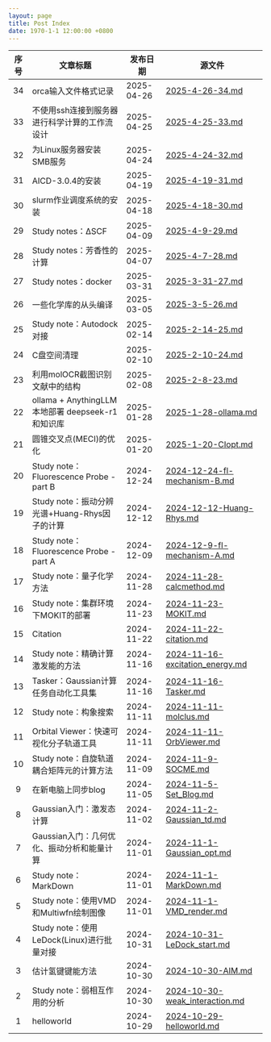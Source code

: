 ```yaml
---
layout: page
title: Post Index
date: 1970-1-1 12:00:00 +0800
---
```


| 序号 | 文章标题 | 发布日期 | 源文件 |
|:------:|----------|----------|--------|
| 34 | orca输入文件格式记录 | 2025-04-26 | [2025-4-26-34.md](https://bane-dysta.github.io/posts/34) |
| 33 | 不使用ssh连接到服务器进行科学计算的工作流设计 | 2025-04-25 | [2025-4-25-33.md](https://bane-dysta.github.io/posts/33) |
| 32 | 为Linux服务器安装SMB服务 | 2025-04-24 | [2025-4-24-32.md](https://bane-dysta.github.io/posts/32) |
| 31 | AICD-3.0.4的安装 | 2025-04-19 | [2025-4-19-31.md](https://bane-dysta.github.io/posts/31) |
| 30 | slurm作业调度系统的安装 | 2025-04-18 | [2025-4-18-30.md](https://bane-dysta.github.io/posts/30) |
| 29 | Study notes：ΔSCF | 2025-04-09 | [2025-4-9-29.md](https://bane-dysta.github.io/posts/29) |
| 28 | Study notes：芳香性的计算 | 2025-04-07 | [2025-4-7-28.md](https://bane-dysta.github.io/posts/28) |
| 27 | Study notes：docker | 2025-03-31 | [2025-3-31-27.md](https://bane-dysta.github.io/posts/27) |
| 26 | 一些化学库的从头编译 | 2025-03-05 | [2025-3-5-26.md](https://bane-dysta.github.io/posts/26) |
| 25 | Study note：Autodock对接 | 2025-02-14 | [2025-2-14-25.md](https://bane-dysta.github.io/posts/25) |
| 24 | C盘空间清理 | 2025-02-10 | [2025-2-10-24.md](https://bane-dysta.github.io/posts/24) |
| 23 | 利用molOCR截图识别文献中的结构 | 2025-02-08 | [2025-2-8-23.md](https://bane-dysta.github.io/posts/23) |
| 22 | ollama + AnythingLLM 本地部署 deepseek-r1 和知识库 | 2025-01-28 | [2025-1-28-ollama.md](https://bane-dysta.github.io/posts/ollama) |
| 21 | 圆锥交叉点(MECI)的优化 | 2025-01-20 | [2025-1-20-CIopt.md](https://bane-dysta.github.io/posts/CIopt) |
| 20 | Study note：Fluorescence Probe - part B | 2024-12-24 | [2024-12-24-fl-mechanism-B.md](https://bane-dysta.github.io/posts/fl-mechanism-B) |
| 19 | Study note：振动分辨光谱+Huang-Rhys因子的计算 | 2024-12-12 | [2024-12-12-Huang-Rhys.md](https://bane-dysta.github.io/posts/Huang-Rhys) |
| 18 | Study note：Fluorescence Probe - part A | 2024-12-09 | [2024-12-9-fl-mechanism-A.md](https://bane-dysta.github.io/posts/fl-mechanism-A) |
| 17 | Study note：量子化学方法 | 2024-11-28 | [2024-11-28-calcmethod.md](https://bane-dysta.github.io/posts/calcmethod) |
| 16 | Study note：集群环境下MOKIT的部署 | 2024-11-23 | [2024-11-23-MOKIT.md](https://bane-dysta.github.io/posts/MOKIT) |
| 15 | Citation | 2024-11-22 | [2024-11-22-citation.md](https://bane-dysta.github.io/posts/citation) |
| 14 | Study note：精确计算激发能的方法 | 2024-11-16 | [2024-11-16-excitation_energy.md](https://bane-dysta.github.io/posts/excitation_energy) |
| 13 | Tasker：Gaussian计算任务自动化工具集 | 2024-11-16 | [2024-11-16-Tasker.md](https://bane-dysta.github.io/posts/Tasker) |
| 12 | Study note：构象搜索 | 2024-11-11 | [2024-11-11-molclus.md](https://bane-dysta.github.io/posts/molclus) |
| 11 | Orbital Viewer：快速可视化分子轨道工具 | 2024-11-11 | [2024-11-11-OrbViewer.md](https://bane-dysta.github.io/posts/OrbViewer) |
| 10 | Study note：自旋轨道耦合矩阵元的计算方法 | 2024-11-09 | [2024-11-9-SOCME.md](https://bane-dysta.github.io/posts/SOCME) |
| 9 | 在新电脑上同步blog | 2024-11-05 | [2024-11-5-Set_Blog.md](https://bane-dysta.github.io/posts/Set_Blog) |
| 8 | Gaussian入门：激发态计算 | 2024-11-02 | [2024-11-2-Gaussian_td.md](https://bane-dysta.github.io/posts/Gaussian_td) |
| 7 | Gaussian入门：几何优化、振动分析和能量计算 | 2024-11-01 | [2024-11-1-Gaussian_opt.md](https://bane-dysta.github.io/posts/Gaussian_opt) |
| 6 | Study note：MarkDown | 2024-11-01 | [2024-11-1-MarkDown.md](https://bane-dysta.github.io/posts/MarkDown) |
| 5 | Study note：使用VMD和Multiwfn绘制图像 | 2024-11-01 | [2024-11-1-VMD_render.md](https://bane-dysta.github.io/posts/VMD_render) |
| 4 | Study note：使用LeDock(Linux)进行批量对接 | 2024-10-31 | [2024-10-31-LeDock_start.md](https://bane-dysta.github.io/posts/LeDock_start) |
| 3 | 估计氢键键能方法 | 2024-10-30 | [2024-10-30-AIM.md](https://bane-dysta.github.io/posts/AIM) |
| 2 | Study note：弱相互作用的分析 | 2024-10-30 | [2024-10-30-weak_interaction.md](https://bane-dysta.github.io/posts/weak_interaction) |
| 1 | helloworld | 2024-10-29 | [2024-10-29-helloworld.md](https://bane-dysta.github.io/posts/helloworld) |
